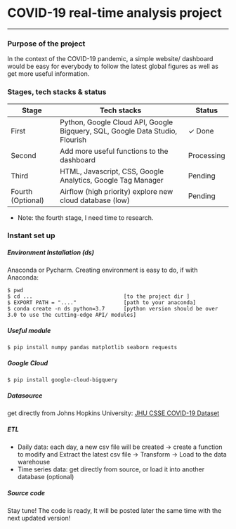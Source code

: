 # COVID-19 real-time analysis project
- - -
### Purpose of the project
In the context of the COVID-19 pandemic, a simple website/ dashboard would be easy for everybody to follow the latest global figures as well as get more useful information.
### Stages, tech stacks & status 
| Stage | Tech stacks | Status |
| ----------- | ----------- | ----------- |
| First | Python, Google Cloud API, Google Bigquery, SQL, Google Data Studio, Flourish | ✓ Done|
| Second | Add more useful functions to the dashboard | Processing |
| Third | HTML, Javascript, CSS, Google Analytics, Google Tag Manager | Pending |
| Fourth (Optional) | Airflow (high priority) explore new cloud database (low) | Pending |
* Note: the fourth stage, I need time to research. 
### Instant set up
##### Environment Installation (ds)
Anaconda or Pycharm. Creating environment is easy to do, if with Anaconda:
```
$ pwd
$ cd ...                             [to the project dir ]
$ EXPORT PATH = "...."               [path to your anaconda]
$ conda create -n ds python=3.7      [python version should be over 3.0 to use the cutting-edge API/ modules]
```

##### Useful module
`$ pip install numpy pandas matplotlib seaborn requests`
##### Google Cloud 
`$ pip install google-cloud-bigquery`
##### Datasource
get directly from Johns Hopkins University: <a href="https://github.com/CSSEGISandData/COVID-19/tree/master/csse_covid_19_data/csse_covid_19_time_series">JHU CSSE COVID-19 Dataset</a>
##### ETL
* Daily data: each day, a new csv file will be created -> create a function to modify and Extract the latest csv file -> Transform -> Load to the data warehouse
* Time series data: get directly from source, or load it into another database (optional)
##### Source code
Stay tune! The code is ready, It will be posted later the same time with the next updated version!
